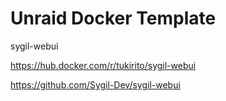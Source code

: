 # Unraid Docker Template

sygil-webui

https://hub.docker.com/r/tukirito/sygil-webui

https://github.com/Sygil-Dev/sygil-webui
